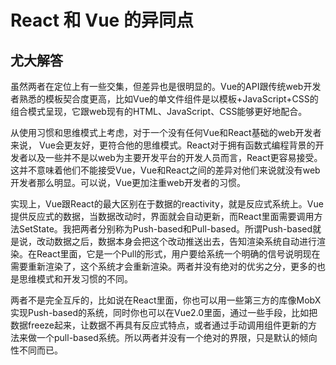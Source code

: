 # React 和 Vue 的异同点

## 尤大解答

虽然两者在定位上有一些交集，但差异也是很明显的。Vue的API跟传统web开发者熟悉的模板契合度更高，比如Vue的单文件组件是以模板+JavaScript+CSS的组合模式呈现，它跟web现有的HTML、JavaScript、CSS能够更好地配合。

从使用习惯和思维模式上考虑，对于一个没有任何Vue和React基础的web开发者来说， Vue会更友好，更符合他的思维模式。React对于拥有函数式编程背景的开发者以及一些并不是以web为主要开发平台的开发人员而言，React更容易接受。这并不意味着他们不能接受Vue，Vue和React之间的差异对他们来说就没有web开发者那么明显。可以说，Vue更加注重web开发者的习惯。

实现上，Vue跟React的最大区别在于数据的reactivity，就是反应式系统上。Vue提供反应式的数据，当数据改动时，界面就会自动更新，而React里面需要调用方法SetState。我把两者分别称为Push-based和Pull-based。所谓Push-based就是说，改动数据之后，数据本身会把这个改动推送出去，告知渲染系统自动进行渲染。在React里面，它是一个Pull的形式，用户要给系统一个明确的信号说明现在需要重新渲染了，这个系统才会重新渲染。两者并没有绝对的优劣之分，更多的也是思维模式和开发习惯的不同。

两者不是完全互斥的，比如说在React里面，你也可以用一些第三方的库像MobX实现Push-based的系统，同时你也可以在Vue2.0里面，通过一些手段，比如把数据freeze起来，让数据不再具有反应式特点，或者通过手动调用组件更新的方法来做一个pull-based系统。所以两者并没有一个绝对的界限，只是默认的倾向性不同而已。